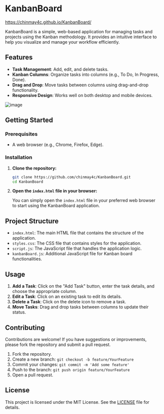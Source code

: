 # KanbanBoard

https://chinmay4c.github.io/KanbanBoard/

KanbanBoard is a simple, web-based application for managing tasks and projects using the Kanban methodology. It provides an intuitive interface to help you visualize and manage your workflow efficiently.

## Features

- **Task Management**: Add, edit, and delete tasks.
- **Kanban Columns**: Organize tasks into columns (e.g., To Do, In Progress, Done).
- **Drag and Drop**: Move tasks between columns using drag-and-drop functionality.
- **Responsive Design**: Works well on both desktop and mobile devices.

![image](https://github.com/user-attachments/assets/38bc34ba-d347-47d5-9d6a-557e40d755d6)


## Getting Started

### Prerequisites

- A web browser (e.g., Chrome, Firefox, Edge).

### Installation

1. **Clone the repository:**

   ```bash
   git clone https://github.com/chinmay4c/KanbanBoard.git
   cd KanbanBoard
   ```

2. **Open the `index.html` file in your browser:**

   You can simply open the `index.html` file in your preferred web browser to start using the KanbanBoard application.

## Project Structure

- `index.html`: The main HTML file that contains the structure of the application.
- `styles.css`: The CSS file that contains styles for the application.
- `script.js`: The JavaScript file that handles the application logic.
- `kanbanBoard.js`: Additional JavaScript file for Kanban board functionalities.

## Usage

1. **Add a Task**: Click on the "Add Task" button, enter the task details, and choose the appropriate column.
2. **Edit a Task**: Click on an existing task to edit its details.
3. **Delete a Task**: Click on the delete icon to remove a task.
4. **Move Tasks**: Drag and drop tasks between columns to update their status.

## Contributing

Contributions are welcome! If you have suggestions or improvements, please fork the repository and submit a pull request.

1. Fork the repository.
2. Create a new branch: `git checkout -b feature/YourFeature`
3. Commit your changes: `git commit -m 'Add some feature'`
4. Push to the branch: `git push origin feature/YourFeature`
5. Open a pull request.

## License

This project is licensed under the MIT License. See the [LICENSE](LICENSE) file for details.



